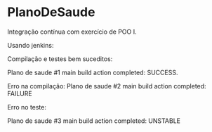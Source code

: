 # PlanoDeSaude
Integração contínua com exercício de POO I.

Usando jenkins:

Compilação e testes bem suceditos:

Plano de saude #1 main build action completed: SUCCESS.

Erro na compilação:
Plano de saude #2 main build action completed: FAILURE

Erro no teste:

Plano de saude #3 main build action completed: UNSTABLE
